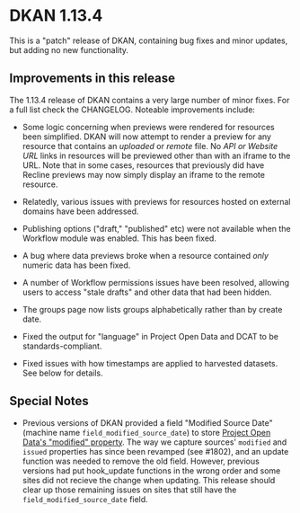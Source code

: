 # DKAN 1.13.4


This is a "patch" release of DKAN, containing bug fixes and minor
updates, but adding no new functionality.

## Improvements in this release

The 1.13.4 release of DKAN contains a very large number of minor fixes.
For a full list check the CHANGELOG. Noteable improvements include:

- Some logic concerning when previews were rendered for resources
been simplified. DKAN will now attempt to render a preview for any
resource that contains an *uploaded* or *remote* file. No *API or
Website URL* links in resources will be previewed other than with an
iframe to the URL. Note that in some cases, resources that
previously did have Recline previews may now simply display an
iframe to the remote resource.

- Relatedly, various issues with previews for resources hosted on
external domains have been addressed.

- Publishing options ("draft," "published" etc) were not available
when the Workflow module was enabled. This has been fixed.

- A bug where data previews broke when a resource contained *only*
numeric data has been fixed.

- A number of Workflow permissions issues have been resolved, allowing
users to access "stale drafts" and other data that had been hidden.

- The groups page now lists groups alphabetically rather than by
create date.

- Fixed the output for "language" in Project Open Data and DCAT to
be standards-compliant.

-   Fixed issues with how timestamps are applied to harvested datasets.
See below for details.

## Special Notes

- Previous versions of DKAN provided a field "Modified Source Date"
(machine name `field_modified_source_date`) to store [Project Open
Data's "modified" property](https://project-open-data.cio.gov/v1.1/schema/#modified).
The way we capture sources' `modified` and `issued` properties has
since been revamped (see \#1802), and an update function was needed
to remove the old field. However, previous versions had put
hook\_update functions in the wrong order and some sites did not
recieve the change when updating. This release should clear up those
remaining issues on sites that still have the
`field_modified_source_date` field.
